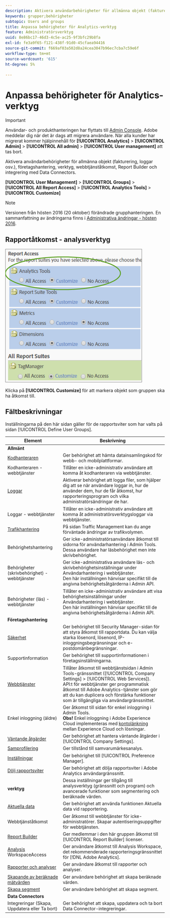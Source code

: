```yaml
---
description: Aktivera användarbehörigheter för allmänna objekt (fakturering, loggar osv.), företagshantering, verktyg, webbtjänståtkomst, Report Builder och integrering med Data Connectors.
keywords: grupper;behörigheter
subtopic: Users and groups
title: Anpassa behörigheter för Analytics-verktyg
feature: Administratörsverktyg
uuid: 8e86bc17-46d3-4c5e-ac25-9f3bfc29b8fa
exl-id: fe3a9f65-f121-438f-91d0-45cfaea94416
source-git-commit: f669af03a502d8a24cea3047b96ec7cba7c59e6f
workflow-type: tm+mt
source-wordcount: '615'
ht-degree: 5%

---
```


# Anpassa behörigheter för Analytics-verktyg

>[!IMPORTANT]
>
>Användar- och produkthanteringen har flyttats till [Admin Console](https://helpx.adobe.com/se/enterprise/using/admin-console.html). Adobe meddelar dig när det är dags att migrera användare. När alla kunder har migrerat kommer hjälpinnehåll för **[!UICONTROL Analytics]** > **[!UICONTROL Admin]** > **[!UICONTROL All admin]** > **[!UICONTROL User management]** att tas bort.

Aktivera användarbehörigheter för allmänna objekt (fakturering, loggar osv.), företagshantering, verktyg, webbtjänståtkomst, Report Builder och integrering med Data Connectors.

**[!UICONTROL User Management]** >  **[!UICONTROL Groups]** >  **[!UICONTROL All Report Access]** >  **[!UICONTROL Analytics Tools]** >  **[!UICONTROL Customize]**

>[!NOTE]
>
>Versionen från hösten 2016 (20 oktober) förändrade grupphanteringen. En sammanfattning av ändringarna finns i [Administrativa ändringar - hösten 2016](/help/admin/user-management2/c-user-management/permissions-changes.md).

## Rapportåtkomst - analysverktyg

![](assets/report-access-analytics-tools.png)

Klicka på **[!UICONTROL Customize]** för att markera objekt som gruppen ska ha åtkomst till.

## Fältbeskrivningar

Inställningarna på den här sidan gäller för de rapportsviter som har valts på sidan [!UICONTROL Define User Groups].

| Element | Beskrivning |
|--- |--- |
| **Allmänt** |  |
| [Kodhanteraren](/help/admin/admin/code-manager-admin.md) | Ger behörighet att hämta datainsamlingskod för webb- och mobilplattformar. |
| Kodhanteraren - webbtjänster | Tillåter en icke-administrativ användare att komma åt kodhanteraren via webbtjänster. |
| [Loggar](/help/admin/admin/logs.md) | Aktiverar behörighet att logga filer, som hjälper dig att se när användare loggar in, hur de använder dem, hur de får åtkomst, hur rapporteringsprogram och vilka administratörsändringar de har. |
| Loggar - webbtjänster | Tillåter en icke-administrativ användare att komma åt administratörsverktygsloggar via webbtjänster. |
| [Trafikhantering](/help/admin/c-traffic-management/traffic-management.md) | På sidan Traffic Management kan du ange förväntade ändringar av trafikvolymen. |
| Behörighetshantering | Ger icke-administratörsanvändare åtkomst till sidorna för användarhantering i Admin Tools. Dessa användare har läsbehörighet men inte skrivbehörighet. |
| Behörigheter (skrivbehörighet) - webbtjänster | Ger icke-administrativa användare läs- och skrivbehörighetsinställningar under Användarhantering i webbtjänster.<br>Den här inställningen hänvisar specifikt till de angivna behörighetsåtgärderna i Admin API. |
| Behörigheter (läs) - webbtjänster | Tillåter en icke-administrativ användare att visa behörighetsinställningar under Användarhantering i webbtjänster.<br>Den här inställningen hänvisar specifikt till de angivna behörighetsåtgärderna i Admin API. |
| **Företagshantering** |  |
| [Säkerhet](/help/admin/company/security-manager.md) | Ger behörighet till Security Manager-sidan för att styra åtkomst till rapportdata. Du kan välja starka lösenord, lösenord, IP-inloggningsbegränsningar och e-postdomänbegränsningar. |
| Supportinformation | Ger behörighet till supportinformationen i företagsinställningarna. |
| [Webbtjänster](/help/admin/company/web-services-admin.md) | Tillåter åtkomst till webbtjänstsidan i Admin Tools-gränssnittet ([!UICONTROL Company Settings] > [!UICONTROL Web Services]).<br>API:t för webbtjänster ger programmatisk åtkomst till Adobe Analytics-tjänster som gör att du kan duplicera och förstärka funktioner som är tillgängliga via användargränssnittet. |
| Enkel inloggning (äldre) | Ger åtkomst till sidan för enkel inloggning i Admin Tools.<br>**Obs!** Enkel inloggning i Adobe Experience Cloud implementeras med  [kontolänkning ](https://experienceleague.adobe.com/docs/core-services/interface/manage-users-and-products/organizations.html) mellan Experience Cloud och lösningar. |
| [Väntande åtgärder](/help/admin/company/pending-actions-admin.md) | Ger behörighet att hantera väntande åtgärder i [!UICONTROL Company Settings]. |
| [Samprofilering](/help/admin/company/co-branding-admin.md) | Ger tillstånd till samvarumärkesanalys. |
| [Inställningar](/help/admin/admin/preferences-manager.md) | Ger behörighet till [!UICONTROL Preference Manager]. |
| [Dölj rapportsviter](/help/admin/company/c-hide-report-suites.md) | Ger behörighet att dölja rapportsviter i Adobe Analytics användargränssnitt. |
| **verktyg** | Dessa inställningar ger tillgång till analysverktyg (gränssnitt och program) och avancerade funktioner som segmentering och beräknade värden. |
| [Aktuella data](https://experienceleague.adobe.com/docs/analytics/analyze/reports-analytics/current-data.html) | Ger behörighet att använda funktionen Aktuella data vid rapportering. |
| Webbtjänståtkomst | Ger åtkomst till webbtjänster för icke-administratörer. Skapar autentiseringsuppgifter för webbtjänsten. |
| [Report Builder](https://experienceleague.adobe.com/docs/analytics/analyze/report-builder/report-builder-setup/t-install-arb.html) | Ger medlemmar i den här gruppen åtkomst till [!UICONTROL Report Builder] licenser. |
| [Analysis ](https://experienceleague.adobe.com/docs/analytics/analyze/analysis-workspace/home.html) WorkspaceAccess | Ger användare åtkomst till Analysis Workspace, det rekommenderade rapporteringsgränssnittet för [!DNL Adobe Analytics]. |
| [Rapporter och analyser](https://experienceleague.adobe.com/docs/analytics/landing/an-key-concepts.html) | Ger användare åtkomst till rapporter och analyser. |
| [Skapande av beräknade mätvärden](https://experienceleague.adobe.com/docs/analytics/components/calculated-metrics/cm-overview.html) | Ger användare behörighet att skapa beräknade värden. |
| [Skapa segment](https://experienceleague.adobe.com/docs/analytics/components/segmentation/seg-home.html) | Ger användare behörighet att skapa segment. |
| **Data Connectors** |  |
| Integreringar (Skapa, Uppdatera eller Ta bort) | Ger behörighet att skapa, uppdatera och ta bort Data Connector-integreringar. |
